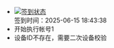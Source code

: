 - [![签到状态](https://github.com/womade/Cloud189-Actions/actions/workflows/main.yml/badge.svg?branch=main)](https://github.com/womade/Cloud189-Actions/actions/workflows/main.yml) <br> 签到时间：2025-06-15 18:43:38
- 开始执行帐号1
- 设备ID不存在，需要二次设备校验
